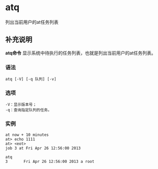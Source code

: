 atq
===

列出当前用户的at任务列表

## 补充说明

**atq命令** 显示系统中待执行的任务列表，也就是列出当前用户的at任务列表。

### 语法  

```shell
atq [-V] [-q 队列] [-v]
```

### 选项  

```shell
-V：显示版本号；
-q：查询指定队列的任务。
```

### 实例  

```shell
at now + 10 minutes
at> echo 1111
at> <eot>
job 3 at Fri Apr 26 12:56:00 2013

atq
3       Fri Apr 26 12:56:00 2013 a root
```


<!-- Linux命令行搜索引擎：https://jaywcjlove.github.io/linux-command/ -->
